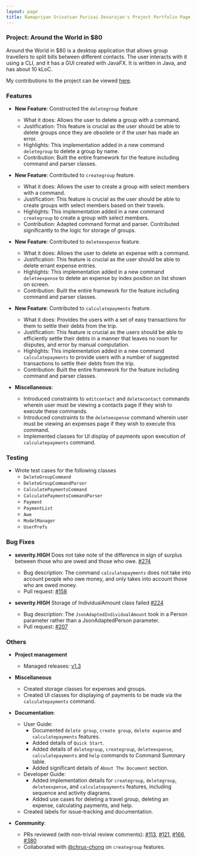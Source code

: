 ```yaml
---
layout: page
title: Ramapriyan Srivatsan Purisai Devarajan's Project Portfolio Page
---
```


### Project: Around the World in $80

Around the World in $80 is a desktop application that allows group travellers to split bills between different contacts. The user interacts with it using a CLI, and it has a GUI created with JavaFX. It is written in Java, and has about 10 kLoC.

My contributions to the project can be viewed [here](https://nus-cs2103-ay2122s1.github.io/tp-dashboard/?search=ramapriyan&sort=groupTitle&sortWithin=title&timeframe=commit&mergegroup=&groupSelect=groupByRepos&breakdown=true&checkedFileTypes=docs~functional-code~test-code~other&since=2021-09-17&tabOpen=false&zFR=false).

### Features
* **New Feature**: Constructed the `deletegroup` feature
    * What it does: Allows the user to delete a group with a command.
    * Justification: This feature is crucial as the user should be able to delete groups once they are obsolete or if the user has made an error.
    * Highlights: This implementation added in a new command `deletegroup` to delete a group by name.
    * Contribution: Built the entire framework for the feature including command and parser classes.

* **New Feature**: Contributed to `creategroup` feature.
  * What it does: Allows the user to create a group with select members with a command.
  * Justification: This feature is crucial as the user should be able to create groups with select members based on their travels.
  * Highlights: This implementation added in a new command `creategroup` to create a group with select members.
  * Contribution: Adapted command format and parser. Contributed significantly to the logic for storage of groups.

* **New Feature**: Contributed to `deleteexpense` feature.
    * What it does: Allows the user to delete an expense with a command.
    * Justification: This feature is crucial as the user should be able to delete errant expense entries.
    * Highlights: This implementation added in a new command `deleteexpense` to delete an expense by index position on list shown on screen.
    * Contribution: Built the entire framework for the feature including command and parser classes.

* **New Feature**: Contributed to `calculatepayments` feature.
    * What it does: Provides the users with a set of easy transactions for them to settle their debts from the trip.
    * Justification: This feature is crucial as the users should be able to efficiently settle their debts in a manner that leaves no room for disputes, and error by manual computation.
    * Highlights: This implementation added in a new command `calculatepayments` to provide users with a number of suggested transactions to settle their debts from the trip.
    * Contribution: Built the entire framework for the feature including command and parser classes.
  
* **Miscellaneous**:
    * Introduced constraints to `editcontact` and `deletecontact` commands wherein user must be viewing a contacts page if they wish to execute these commands.
    * Introduced constraints to the `deleteexpense` command wherein user must be viewing an expenses page if they wish to execute this command.
    * Implemented classes for UI display of payments upon execution of `calculatepayments` command.


### Testing
* Wrote test cases for the following classes
  * `DeleteGroupCommand`
  * `DeleteGroupCommandParser`
  * `CalculatePaymentsCommand`
  * `CalculatePaymentsCommandParser`
  * `Payment`
  * `PaymentList`
  * `Awe`
  * `ModelManager`
  * `UserPrefs`
  
### Bug Fixes
* **severity.HIGH** Does not take note of the difference in sign of surplus between those who are owed and those who owe. [\#274](https://github.com/AY2122S1-CS2103T-F13-1/tp/issues/276)
  * Bug description: The command `calculatepayments` does not take into account people who owe money, and only takes into account those who are owed money.
  * Pull request: [\#158](https://github.com/AY2122S1-CS2103T-F13-1/tp/pull/274)

* **severity.HIGH** Storage of IndividualAmount class failed [\#224](https://github.com/AY2122S1-CS2103T-F13-1/tp/issues/213)
  * Bug description: The `JsonAdaptedIndividualAmount` took in a Person parameter rather than a JsonAdaptedPerson parameter.
  * Pull request: [\#207](https://github.com/AY2122S1-CS2103T-F13-1/tp/pull/205)

### Others
* **Project management**
  * Managed releases: [v1.3](https://github.com/AY2122S1-CS2103T-F13-1/tp/releases/tag/v1.3)
    
* **Miscellaneous**
    * Created storage classes for expenses and groups.
    * Created UI classes for displaying of payments to be made via the `calculatepayments` command.

* **Documentation**:
    * User Guide:
        * Documented `delete group`, `create group`, `delete expense` and `calculatepayments` features.
        * Added details of `Quick Start`.
        * Added details of `deletegroup`, `creategroup`, `deleteexpense`, `calculatepayments` and `help` commands to Command Summary table.
        * Added significant details of `About The Document` section.
    * Developer Guide:
        * Added implementation details for `creategroup`, `deletegroup`, `deleteexpense`, and `calculatepayments` features, including sequence and activity diagrams.
        * Added use cases for deleting a travel group, deleting an expense, calculating payments, and help.
    * Created labels for issue-tracking and documentation.

* **Community**:
    * PRs reviewed (with non-trivial review comments): [\#113](https://github.com/AY2122S1-CS2103T-F13-1/tp/pull/113), [\#121](https://github.com/AY2122S1-CS2103T-F13-1/tp/pull/121), [\#166](https://github.com/AY2122S1-CS2103T-F13-1/tp/pull/166), [\#380](https://github.com/AY2122S1-CS2103T-F13-1/tp/pull/380)
    * Collaborated with [@chrus-chong](https://github.com/chrus-chong) on `creategroup` features.
